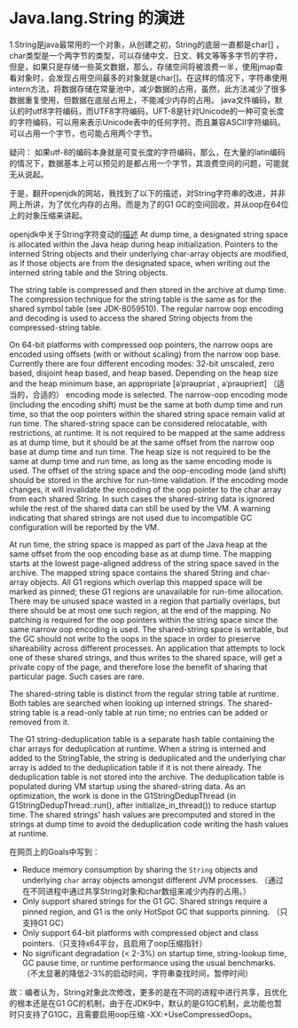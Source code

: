 # Java.lang.String 的演进

1.String是java最常用的一个对象，从创建之初，String的底层一直都是char[] ，char类型是一个两字节的类型，可以存储中文、日文、韩文等等多字节的字符，但是，如果只是存储一些英文数据，那么，存储空间将被浪费一半，使用jmap查看对象时，会发现占用空间最多的对象就是char[]。在这样的情况下，字符串使用intern方法，将数据存储在常量池中，减少数据的占用，虽然，此方法减少了很多数据重复使用，但数据在底层占用上，不能减少内存的占用。
java文件编码，默认的时utf8字符编码，而UTF8字符编码，UFT-8是针对Unicode的一种可变长度的字符编码，可以用来表示Unicode表中的任何字符。而且兼容ASCII字符编码。可以占用一个字节，也可能占用两个字节。



疑问：
	如果utf-8的编码本身就是可变长度的字符编码，那么，在大量的latin编码的情况下，数据基本上可以预见的是都占用一个字节，其浪费空间的问题，可能就无从说起。
	
于是，翻开openjdk的网站，我找到了以下的描述，对String字符串的改进，并非网上所讲，为了优化内存的占用。而是为了的G1 GC的空间回收，并从oop在64位上的对象压缩来讲起。



openjdk中关于String字符变动的[描述](https://openjdk.java.net/jeps/250)
At dump time, a designated string space is allocated within the Java heap during heap initialization. Pointers to the interned String objects and their underlying char-array objects are modified, as if those objects are from the designated space, when writing out the interned string table and the String objects.

The string table is compressed and then stored in the archive at dump time. The compression technique for the string table is the same as for the shared symbol table (see JDK-8059510). The regular narrow oop encoding and decoding is used to access the shared String objects from the compressed-string table.

On 64-bit platforms with compressed oop pointers, the narrow oops are encoded using offsets (with or without scaling) from the narrow oop base. Currently there are four different encoding modes: 32-bit unscaled, zero based, disjoint heap based, and heap based. Depending on the heap size and the heap minimum base, an appropriate [əˈprəʊpriət , əˈprəʊprieɪt] （适当的，合适的） encoding mode is selected. The narrow-oop encoding mode (including the encoding shift) must be the same at both dump time and run time, so that the oop pointers within the shared string space remain valid at run time. The shared-string space can be considered relocatable, with restrictions, at runtime. It is not required to be mapped at the same address as at dump time, but it should be at the same offset from the narrow oop base at dump time and run time. The heap size is not required to be the same at dump time and run time, as long as the same encoding mode is used. The offset of the string space and the oop-encoding mode (and shift) should be stored in the archive for run-time validation. If the encoding mode changes, it will invalidate the encoding of the oop pointer to the char array from each shared String. In such cases the shared-string data is ignored while the rest of the shared data can still be used by the VM. A warning indicating that shared strings are not used due to incompatible GC configuration will be reported by the VM.

At run time, the string space is mapped as part of the Java heap at the same offset from the oop encoding base as at dump time. The mapping starts at the lowest page-aligned address of the string space saved in the archive. The mapped string space contains the shared String and char-array objects. All G1 regions which overlap this mapped space will be marked as pinned; these G1 regions are unavailable for run-time allocation. There may be unused space wasted in a region that partially overlaps, but there should be at most one such region, at the end of the mapping. No patching is required for the oop pointers within the string space since the same narrow oop encoding is used. The shared-string space is writable, but the GC should not write to the oops in the space in order to preserve shareability across different processes. An application that attempts to lock one of these shared strings, and thus writes to the shared space, will get a private copy of the page, and therefore lose the benefit of sharing that particular page. Such cases are rare.

The shared-string table is distinct from the regular string table at runtime. Both tables are searched when looking up interned strings. The shared-string table is a read-only table at run time; no entries can be added or removed from it.

The G1 string-deduplication table is a separate hash table containing the char arrays for deduplication at runtime. When a string is interned and added to the StringTable, the string is deduplicated and the underlying char array is added to the deduplication table if it is not there already. The deduplication table is not stored into the archive. The deduplication table is populated during VM startup using the shared-string data. As an optimization, the work is done in the G1StringDedupThread (in G1StringDedupThread::run(), after initialize_in_thread()) to reduce startup time. The shared strings' hash values are precomputed and stored in the strings at dump time to avoid the deduplication code writing the hash values at runtime.



在网页上的Goals中写到：

- Reduce memory consumption by sharing the `String` objects and underlying `char` array objects amongst different JVM processes.  （通过在不同进程中通过共享String对象和char数组来减少内存的占用。）
- Only support shared strings for the G1 GC. Shared strings require a pinned region, and G1 is the only HotSpot GC that supports pinning. （只支持G1 GC）
- Only support 64-bit platforms with compressed object and class pointers.（只支持x64平台，且启用了oop压缩指针）
- No significant degradation (< 2-3%) on startup time, string-lookup time, GC pause time, or runtime performance using the usual benchmarks. （不太显著的降低2-3%的启动时间，字符串查找时间，暂停时间）

故：编者认为，String对象此次修改，更多的是在不同的进程中进行共享，且优化的根本还是在G1 GC的机制，由于在JDK9中，默认的是G1GC机制，此功能也暂时只支持了G1GC，且需要启用oop压缩 -XX:+UseCompressedOops。